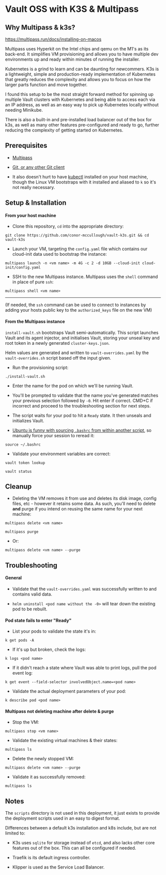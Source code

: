 # Vault OSS with K3S & Multipass

## Why Multipass & k3s?

https://multipass.run/docs/installing-on-macos

Multipass uses Hyperkit on the Intel chips and qemu on the M1's as its back-end. It simplifies VM provisioning and allows you to have multiple dev environments up and ready within minutes of running the installer.

Kubernetes is a grind to learn and can be daunting for newcommers. K3s is a lightweight, simple and production-ready implementation of Kubernetes that greatly reduces the complexity and allows you to focus on how the larger parts function and move together. 

I found this setup to be the most straight forward method for spinning up multiple Vault clusters with Kubernetes and being able to access each via an IP address, as well as an easy way to pick up Kubernetes locally without needing Minikube.

There is also a built-in and pre-installed load balancer out of the box for k3s, as well as many other features pre-configured and ready to go, further reducing the complexity of getting started on Kubernetes.

## Prerequisites

- [Multipass](https://multipass.run/)

- [Git, or any other Git client](https://git-scm.com/)

- It also doesn't hurt to have [kubectl](https://kubernetes.io/docs/reference/kubectl/) installed on your host machine, though the Linux VM bootstraps with it installed and aliased to `k` so it's not really necessary.

## Setup & Installation

#### From your host machine

- Clone this repository, `cd` into the appropriate directory:

`git clone https://github.com/conor-mccullough/vault-k3s.git && cd vault-k3s`

- Launch your VM, targeting the `config.yaml` file which contains our cloud-init data used to bootstrap the instance:

`multipass launch -n <vm name> -m 4G -c 2 -d 10GB --cloud-init cloud-init/config.yaml`

- SSH to the new Multipass instance. Multipass uses the `shell` command in place of pure `ssh`:

`multipass shell <vm name>`

--- 

(If needed, the `ssh` command can be used to connect to instances by adding your hosts public key to the `authorized_keys` file on the new VM)

#### From the Multipass instance

`install-vault.sh` bootstraps Vault semi-automatically. This script launches Vault and its agent injector, and initialises Vault, storing your unseal key and root token in a newly generated `cluster-keys.json`.

Helm values are generated and written to `vault-overrides.yaml` by the `vault-overrides.sh` script based off the input given.


- Run the provisioning script:

`./install-vault.sh`

- Enter the name for the pod on which we'll be running Vault.

- You'll be prompted to validate that the name you've generated matches your previous selection followed by `-0`. Hit enter if correct. CMD+C if incorrect and proceed to the troubleshooting section for next steps.

- The script waits for your pod to hit a `Ready` state. It then unseals and initializes Vault.

- [Ubuntu is funny with sourcing `.bashrc` from within another script](https://askubuntu.com/questions/64387/cannot-successfully-source-bashrc-from-a-shell-script), so manually force your session to reread it:

`source ~/.bashrc`

- Validate your environment variables are correct:

`vault token lookup`

`vault status`

## Cleanup

- Deleting the VM removes it from use and deletes its disk image, config files, etc - however it retains some data. As such, you'll need to delete **and** purge if you intend on reusing the same name for your next machine:

`multipass delete <vm name>`

`multipass purge`

- Or:

`multipass delete <vm name> --purge`


## Troubleshooting

#### General

- Validate that the `vault-overrides.yaml` was successfully written to and contains valid data.

- `helm uninstall <pod name without the -0>` will tear down the existing pod to be rebuilt.

#### Pod state fails to enter "Ready"

- List your pods to validate the state it's in:

`k get pods -A`

- If it's up but broken, check the logs:

`k logs <pod name>`

- If it didn't reach a state where Vault was able to print logs, pull the pod event log:

`k get event --field-selector involvedObject.name=<pod name>`

- Validate the actual deployment parameters of your pod:

`k describe pod <pod name>`

#### Multipass not deleting machine after delete & purge

- Stop the VM:

`multipass stop <vm name>`

- Validate the existing virtual machines & their states:

`multipass ls`

- Delete the newly stopped VM:

`multipass delete <vm name> --purge`

- Validate it as successfully removed:

`multipass ls`

## Notes

The `scripts` directory is not used in this deployment, it just exists to provide the deployment scripts used in an easy to digest format.

Differences between a default k3s installation and k8s include, but are not limited to:

- K3s uses `sqlite` for storage instead of `etcd`, and also lacks other core features out of the box. This can all be configured if needed.

- Traefik is its default ingress controller.

- Klipper is used as the Service Load Balancer.
